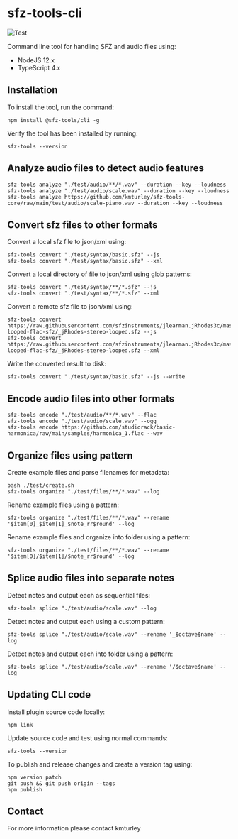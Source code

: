 # sfz-tools-cli
![Test](https://github.com/kmturley/sfz-tools-cli/actions/workflows/test.yml/badge.svg)

Command line tool for handling SFZ and audio files using:

* NodeJS 12.x
* TypeScript 4.x


## Installation

To install the tool, run the command:

    npm install @sfz-tools/cli -g

Verify the tool has been installed by running:

    sfz-tools --version


## Analyze audio files to detect audio features

    sfz-tools analyze "./test/audio/**/*.wav" --duration --key --loudness
    sfz-tools analyze "./test/audio/scale.wav" --duration --key --loudness
    sfz-tools analyze https://github.com/kmturley/sfz-tools-core/raw/main/test/audio/scale-piano.wav --duration --key --loudness


## Convert sfz files to other formats

Convert a local sfz file to json/xml using:

    sfz-tools convert "./test/syntax/basic.sfz" --js
    sfz-tools convert "./test/syntax/basic.sfz" --xml

Convert a local directory of file to json/xml using glob patterns:

    sfz-tools convert "./test/syntax/**/*.sfz" --js
    sfz-tools convert "./test/syntax/**/*.sfz" --xml

Convert a remote sfz file to json/xml using:

    sfz-tools convert https://raw.githubusercontent.com/sfzinstruments/jlearman.jRhodes3c/master/jRhodes3c-looped-flac-sfz/_jRhodes-stereo-looped.sfz --js
    sfz-tools convert https://raw.githubusercontent.com/sfzinstruments/jlearman.jRhodes3c/master/jRhodes3c-looped-flac-sfz/_jRhodes-stereo-looped.sfz --xml

Write the converted result to disk:

    sfz-tools convert "./test/syntax/basic.sfz" --js --write


## Encode audio files into other formats

    sfz-tools encode "./test/audio/**/*.wav" --flac
    sfz-tools encode "./test/audio/scale.wav" --ogg
    sfz-tools encode https://github.com/studiorack/basic-harmonica/raw/main/samples/harmonica_1.flac --wav


## Organize files using pattern

Create example files and parse filenames for metadata:

    bash ./test/create.sh
    sfz-tools organize "./test/files/**/*.wav" --log

Rename example files using a pattern:

    sfz-tools organize "./test/files/**/*.wav" --rename '$item[0]_$item[1]_$note_rr$round' --log

Rename example files and organize into folder using a pattern:

    sfz-tools organize "./test/files/**/*.wav" --rename '$item[0]/$item[1]/$note_rr$round' --log


## Splice audio files into separate notes

Detect notes and output each as sequential files:

    sfz-tools splice "./test/audio/scale.wav" --log

Detect notes and output each using a custom pattern:

    sfz-tools splice "./test/audio/scale.wav" --rename '_$octave$name' --log

Detect notes and output each into folder using a pattern:

    sfz-tools splice "./test/audio/scale.wav" --rename '/$octave$name' --log


## Updating CLI code

Install plugin source code locally:

    npm link

Update source code and test using normal commands:

    sfz-tools --version

To publish and release changes and create a version tag using:

    npm version patch
    git push && git push origin --tags
    npm publish


## Contact

For more information please contact kmturley
